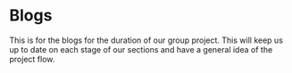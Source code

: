 # Blogs
This is for the blogs for the duration of our group project. This will keep us up to date on each stage of our sections and have a general idea of the project flow.

